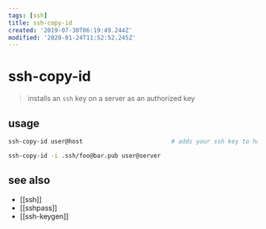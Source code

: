 ```yaml
---
tags: [ssh]
title: ssh-copy-id
created: '2019-07-30T06:19:49.244Z'
modified: '2020-01-24T11:52:52.245Z'
---
```


# ssh-copy-id

> installs an `ssh` key on a server as an authorized key

## usage
```sh
ssh-copy-id user@host                         # adds your ssh key to host

ssh-copy-id -i .ssh/foo@bar.pub user@server
```

## see also
- [[ssh]]
- [[sshpass]]
- [[ssh-keygen]]
